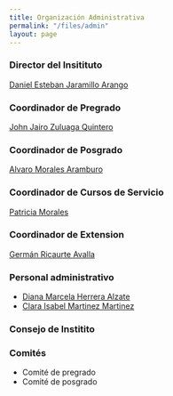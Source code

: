```yaml
---
title: Organización Administrativa
permalink: "/files/admin"
layout: page
---
```


### Director del Insitituto
[Daniel Esteban Jaramillo Arango](mailto:daniel.jaramillo@udea.edu.co)

### Coordinador de Pregrado
[John Jairo Zuluaga Quintero](mailto:john.zuluaga@udea.edu.co)

### Coordinador de Posgrado
[Alvaro Morales Aramburo](mailto:alvaro.morales@udea.edu.co)

### Coordinador de Cursos de Servicio
[Patricia Morales](mailto:pmorales@fisica.udea.edu.co)

### Coordinador de Extension
[Germán Ricaurte Avalla](mailto:german.ricaurte@udea.edu.co)

### Personal administrativo
* [Diana Marcela Herrera Alzate](mailto:marcela.herrera@udea.edu.co)
* [Clara Isabel Martinez Martinez](mailto:clara.martinez@udea.edu.co)

### Consejo de Institito
### Comités
* Comité de pregrado
* Comité de posgrado
